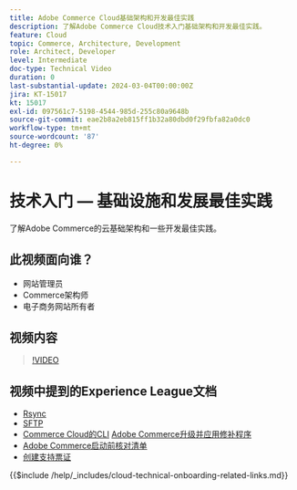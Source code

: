 ```yaml
---
title: Adobe Commerce Cloud基础架构和开发最佳实践
description: 了解Adobe Commerce Cloud技术入门基础架构和开发最佳实践。
feature: Cloud
topic: Commerce, Architecture, Development
role: Architect, Developer
level: Intermediate
doc-type: Technical Video
duration: 0
last-substantial-update: 2024-03-04T00:00:00Z
jira: KT-15017
kt: 15017
exl-id: 097561c7-5198-4544-985d-255c80a9648b
source-git-commit: eae2b8a2eb815ff1b32a80dbd0f29fbfa82a0dc0
workflow-type: tm+mt
source-wordcount: '87'
ht-degree: 0%

---
```


# 技术入门 — 基础设施和发展最佳实践

了解Adobe Commerce的云基础架构和一些开发最佳实践。

## 此视频面向谁？

- 网站管理员
- Commerce架构师
- 电子商务网站所有者

## 视频内容

>[!VIDEO](https://video.tv.adobe.com/v/3427679?learn=on)

## 视频中提到的Experience League文档

- [Rsync](https://experienceleague.adobe.com/docs/commerce-cloud-service/user-guide/develop/deploy/staging-production.html#migrate-files-using-rsync)
- [SFTP](https://experienceleague.adobe.com/docs/commerce-cloud-service/user-guide/develop/secure-connections.html#sftp)
- [Commerce Cloud的CLI](https://experienceleague.adobe.com/docs/commerce-cloud-service/user-guide/dev-tools/cloud-cli/cloud-cli-overview.html)
  [Adobe Commerce升级并应用修补程序](https://experienceleague.adobe.com/docs/commerce-cloud-service/user-guide/develop/upgrade/apply-patches.html)
- [Adobe Commerce启动前核对清单](https://experienceleague.adobe.com/docs/commerce-cloud-service/user-guide/launch/checklist.html)
- [创建支持票证](https://experienceleague.adobe.com/docs/commerce-knowledge-base/kb/help-center-guide/magento-help-center-user-guide.html)

{{$include /help/_includes/cloud-technical-onboarding-related-links.md}}


